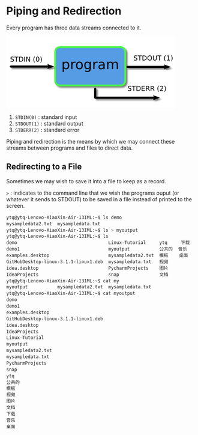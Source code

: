 # Piping and Redirection

Every program has three data streams connected to it.

![stream](pic/streams.png)

1. `STDIN(0)` : standard input
2. `STDOUT(1)` : standard output
3. `STDERR(2)` : standard error

Piping and redirection is the means by which we may connect these streams between programs and files to direct data.

## Redirecting to a File

Sometimes we may wish to save it into a file to keep as a record.

`>` : indicates to the command line that we wish the programs ouput (or whatever it sends to STDOUT) to be saved in a file instead of printed to the screen.

```bash
ytq@ytq-Lenovo-XiaoXin-Air-13IML:~$ ls demo
mysampledata2.txt  mysampledata.txt
ytq@ytq-Lenovo-XiaoXin-Air-13IML:~$ ls > myoutput
ytq@ytq-Lenovo-XiaoXin-Air-13IML:~$ ls
demo                                  Linux-Tutorial     ytq     下载
demo1                                 myoutput           公共的  音乐
examples.desktop                      mysampledata2.txt  模板    桌面
GitHubDesktop-linux-3.1.1-linux1.deb  mysampledata.txt   视频
idea.desktop                          PycharmProjects    图片
IdeaProjects                          snap               文档
ytq@ytq-Lenovo-XiaoXin-Air-13IML:~$ cat my
myoutput           mysampledata2.txt  mysampledata.txt   
ytq@ytq-Lenovo-XiaoXin-Air-13IML:~$ cat myoutput
demo
demo1
examples.desktop
GitHubDesktop-linux-3.1.1-linux1.deb
idea.desktop
IdeaProjects
Linux-Tutorial
myoutput
mysampledata2.txt
mysampledata.txt
PycharmProjects
snap
ytq
公共的
模板
视频
图片
文档
下载
音乐
桌面
```

